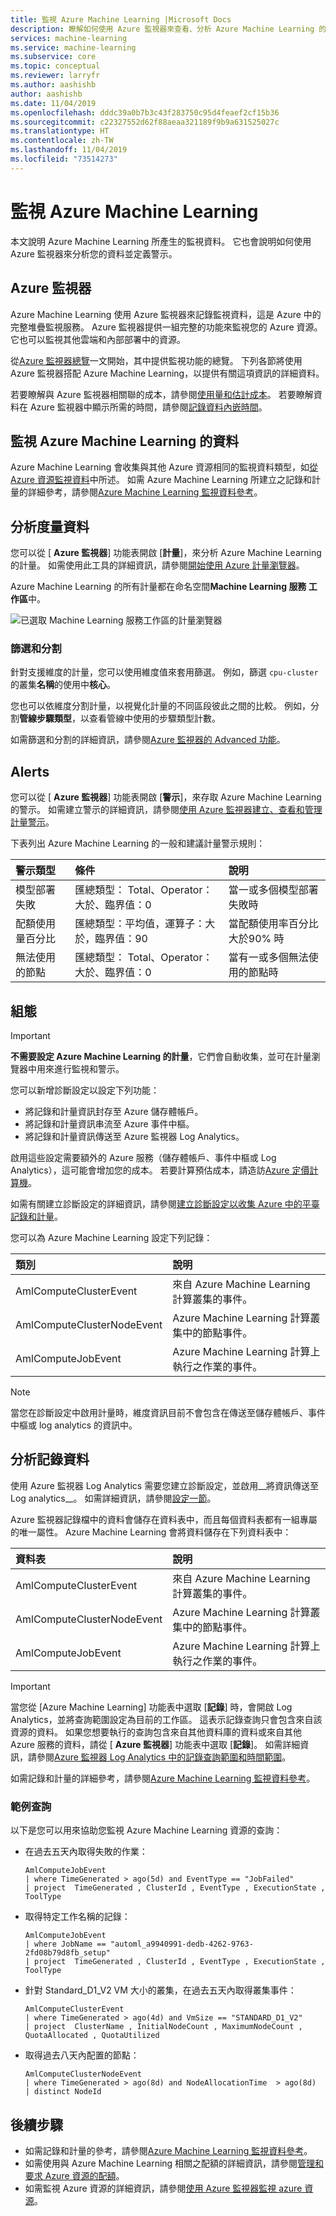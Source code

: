 ```yaml
---
title: 監視 Azure Machine Learning |Microsoft Docs
description: 瞭解如何使用 Azure 監視器來查看、分析 Azure Machine Learning 的計量並建立警示。
services: machine-learning
ms.service: machine-learning
ms.subservice: core
ms.topic: conceptual
ms.reviewer: larryfr
ms.author: aashishb
author: aashishb
ms.date: 11/04/2019
ms.openlocfilehash: dddc39a0b7b3c43f283750c95d4feaef2cf15b36
ms.sourcegitcommit: c22327552d62f88aeaa321189f9b9a631525027c
ms.translationtype: HT
ms.contentlocale: zh-TW
ms.lasthandoff: 11/04/2019
ms.locfileid: "73514273"
---
```

# <a name="monitoring-azure-machine-learning"></a>監視 Azure Machine Learning

本文說明 Azure Machine Learning 所產生的監視資料。 它也會說明如何使用 Azure 監視器來分析您的資料並定義警示。

## <a name="azure-monitor"></a>Azure 監視器

Azure Machine Learning 使用 Azure 監視器來記錄監視資料，這是 Azure 中的完整堆疊監視服務。 Azure 監視器提供一組完整的功能來監視您的 Azure 資源。 它也可以監視其他雲端和內部部署中的資源。

從[Azure 監視器總覽](/azure/azure-monitor/overview)一文開始，其中提供監視功能的總覽。 下列各節將使用 Azure 監視器搭配 Azure Machine Learning，以提供有關這項資訊的詳細資料。

若要瞭解與 Azure 監視器相關聯的成本，請參閱[使用量和估計成本](/azure/azure-monitor/platform/usage-estimated-costs)。 若要瞭解資料在 Azure 監視器中顯示所需的時間，請參閱[記錄資料內嵌時間](/azure/azure-monitor/platform/data-ingestion-time)。

## <a name="monitoring-data-from-azure-machine-learning"></a>監視 Azure Machine Learning 的資料

Azure Machine Learning 會收集與其他 Azure 資源相同的監視資料類型，如[從 Azure 資源監視資料](/azure/azure-monitor/insights/monitor-azure-resource#monitoring-data-from-Azure-resources)中所述。 如需 Azure Machine Learning 所建立之記錄和計量的詳細參考，請參閱[Azure Machine Learning 監視資料參考](monitor-resource-reference.md)。

## <a name="analyzing-metric-data"></a>分析度量資料

您可以從 [ **Azure 監視器**] 功能表開啟 [**計量**]，來分析 Azure Machine Learning 的計量。 如需使用此工具的詳細資訊，請參閱[開始使用 Azure 計量瀏覽器](/azure/azure-monitor/platform/metrics-getting-started)。

Azure Machine Learning 的所有計量都在命名空間**Machine Learning 服務 工作區**中。

![已選取 Machine Learning 服務工作區的計量瀏覽器](media/monitor-azure-machine-learning/metrics.png)

### <a name="filtering-and-splitting"></a>篩選和分割

針對支援維度的計量，您可以使用維度值來套用篩選。 例如，篩選 `cpu-cluster`的叢集**名稱**的使用中**核心**。 

您也可以依維度分割計量，以視覺化計量的不同區段彼此之間的比較。 例如，分割**管線步驟類型**，以查看管線中使用的步驟類型計數。

如需篩選和分割的詳細資訊，請參閱[Azure 監視器的 Advanced 功能](/azure/azure-monitor/platform/metrics-charts)。

## <a name="alerts"></a>Alerts

您可以從 [ **Azure 監視器**] 功能表開啟 [**警示**]，來存取 Azure Machine Learning 的警示。 如需建立警示的詳細資訊，請參閱[使用 Azure 監視器建立、查看和管理計量警示](/azure/azure-monitor/platform/alerts-metric)。

下表列出 Azure Machine Learning 的一般和建議計量警示規則：

| 警示類型 | 條件 | 說明 |
|:---|:---|:---|
| 模型部署失敗 | 匯總類型： Total、Operator：大於、臨界值：0 | 當一或多個模型部署失敗時 |
| 配額使用量百分比 | 匯總類型：平均值，運算子：大於，臨界值：90| 當配額使用率百分比大於90% 時 |
| 無法使用的節點 | 匯總類型： Total、Operator：大於、臨界值：0 | 當有一或多個無法使用的節點時 |

## <a name="configuration"></a>組態

> [!IMPORTANT]
> __不需要設定 Azure Machine Learning 的計量__，它們會自動收集，並可在計量瀏覽器中用來進行監視和警示。

您可以新增診斷設定以設定下列功能：

* 將記錄和計量資訊封存至 Azure 儲存體帳戶。
* 將記錄和計量資訊串流至 Azure 事件中樞。
* 將記錄和計量資訊傳送至 Azure 監視器 Log Analytics。

啟用這些設定需要額外的 Azure 服務（儲存體帳戶、事件中樞或 Log Analytics），這可能會增加您的成本。 若要計算預估成本，請造訪[Azure 定價計算機](https://azure.microsoft.com/pricing/calculator)。

如需有關建立診斷設定的詳細資訊，請參閱[建立診斷設定以收集 Azure 中的平臺記錄和計量](/azure/azure-monitor/platform/diagnostic-settings)。

您可以為 Azure Machine Learning 設定下列記錄：

| 類別 | 說明 |
|:---|:---|
| AmlComputeClusterEvent | 來自 Azure Machine Learning 計算叢集的事件。 |
| AmlComputeClusterNodeEvent | Azure Machine Learning 計算叢集中的節點事件。 |
| AmlComputeJobEvent | Azure Machine Learning 計算上執行之作業的事件。 |

> [!NOTE]
> 當您在診斷設定中啟用計量時，維度資訊目前不會包含在傳送至儲存體帳戶、事件中樞或 log analytics 的資訊中。

## <a name="analyzing-log-data"></a>分析記錄資料

使用 Azure 監視器 Log Analytics 需要您建立診斷設定，並啟用__將資訊傳送至 Log analytics__。 如需詳細資訊，請參閱[設定一節](#configuration)。

Azure 監視器記錄檔中的資料會儲存在資料表中，而且每個資料表都有一組專屬的唯一屬性。 Azure Machine Learning 會將資料儲存在下列資料表中：

| 資料表 | 說明 |
|:---|:---|
| AmlComputeClusterEvent | 來自 Azure Machine Learning 計算叢集的事件。 |
| AmlComputeClusterNodeEvent | Azure Machine Learning 計算叢集中的節點事件。 |
| AmlComputeJobEvent | Azure Machine Learning 計算上執行之作業的事件。 |

> [!IMPORTANT]
> 當您從 [Azure Machine Learning] 功能表中選取 [**記錄**] 時，會開啟 Log Analytics，並將查詢範圍設定為目前的工作區。 這表示記錄查詢只會包含來自該資源的資料。 如果您想要執行的查詢包含來自其他資料庫的資料或來自其他 Azure 服務的資料，請從 [ **Azure 監視器**] 功能表中選取 [**記錄**]。 如需詳細資訊，請參閱[Azure 監視器 Log Analytics 中的記錄查詢範圍和時間範圍](/azure/azure-monitor/log-query/scope/)。

如需記錄和計量的詳細參考，請參閱[Azure Machine Learning 監視資料參考](monitor-resource-reference.md)。

### <a name="sample-queries"></a>範例查詢

以下是您可以用來協助您監視 Azure Machine Learning 資源的查詢： 

+ 在過去五天內取得失敗的作業：

    ```Kusto
    AmlComputeJobEvent
    | where TimeGenerated > ago(5d) and EventType == "JobFailed"
    | project  TimeGenerated , ClusterId , EventType , ExecutionState , ToolType
    ```

+ 取得特定工作名稱的記錄：

    ```Kusto
    AmlComputeJobEvent
    | where JobName == "automl_a9940991-dedb-4262-9763-2fd08b79d8fb_setup"
    | project  TimeGenerated , ClusterId , EventType , ExecutionState , ToolType
    ```

+ 針對 Standard_D1_V2 VM 大小的叢集，在過去五天內取得叢集事件：

    ```Kusto
    AmlComputeClusterEvent
    | where TimeGenerated > ago(4d) and VmSize == "STANDARD_D1_V2"
    | project  ClusterName , InitialNodeCount , MaximumNodeCount , QuotaAllocated , QuotaUtilized
    ```

+ 取得過去八天內配置的節點：

    ```Kusto
    AmlComputeClusterNodeEvent
    | where TimeGenerated > ago(8d) and NodeAllocationTime  > ago(8d)
    | distinct NodeId
    ```

## <a name="next-steps"></a>後續步驟

- 如需記錄和計量的參考，請參閱[Azure Machine Learning 監視資料參考](monitor-resource-reference.md)。
- 如需使用與 Azure Machine Learning 相關之配額的詳細資訊，請參閱[管理和要求 Azure 資源的配額](how-to-manage-quotas.md)。
- 如需監視 Azure 資源的詳細資訊，請參閱[使用 Azure 監視器監視 azure 資源](/azure/azure-monitor/insights/monitor-azure-resource)。
